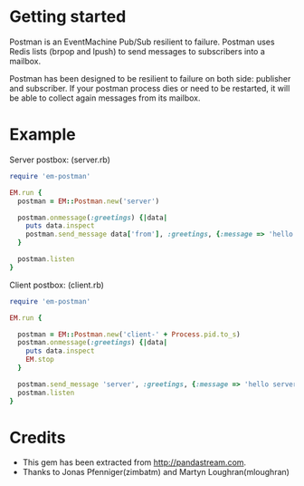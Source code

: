 Getting started
===============

Postman is an EventMachine Pub/Sub resilient to failure.
Postman uses Redis lists (brpop and lpush) to send messages to subscribers into a mailbox.

Postman has been designed to be resilient to failure on both side: publisher and subscriber. 
If your postman process dies or need to be restarted, it will be able to collect again messages from its mailbox.


Example
=======

Server postbox: (server.rb)

``` ruby
require 'em-postman'

EM.run {
  postman = EM::Postman.new('server')

  postman.onmessage(:greetings) {|data|
    puts data.inspect
    postman.send_message data['from'], :greetings, {:message => 'hello ' + data['from']}
  }

  postman.listen
}
```

Client postbox: (client.rb)

``` ruby
require 'em-postman'

EM.run {

  postman = EM::Postman.new('client-' + Process.pid.to_s)
  postman.onmessage(:greetings) {|data|
    puts data.inspect
    EM.stop
  }

  postman.send_message 'server', :greetings, {:message => 'hello server', :from => postman.mailbox}
  postman.listen
}
```

Credits
=======

- This gem has been extracted from http://pandastream.com.
- Thanks to Jonas Pfenniger(zimbatm) and Martyn Loughran(mloughran)
